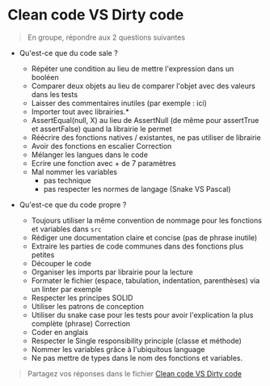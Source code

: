 # Clean code VS Dirty code

> En groupe, répondre aux 2 questions suivantes
 
- Qu'est-ce que du code sale ?
  - Répéter une condition au lieu de mettre l'expression dans un booléen
  - Comparer deux objets au lieu de comparer l'objet avec des valeurs dans les tests
  - Laisser des commentaires inutiles (par exemple : ici)
  - Importer tout avec librairies.*
  - AssertEqual(null, X) au lieu de AssertNull (de même pour assertTrue et assertFalse) quand la librairie le permet
  - Réécrire des fonctions natives / existantes, ne pas utiliser de librairie
  - Avoir des fonctions en escalier
Correction
  - Mélanger les langues dans le code
  - Ecrire une fonction avec + de 7 paramètres
  - Mal nommer les variables
    - pas technique
    - pas respecter les normes de langage (Snake VS Pascal)


- Qu'est-ce que du code propre ?
  - Toujours utiliser la même convention de nommage pour les fonctions et variables dans `src`
  - Rédiger une documentation claire et concise (pas de phrase inutile) 
  - Extraire les parties de code communes dans des fonctions plus petites
  - Découper le code
  - Organiser les imports par librairie pour la lecture
  - Formater le fichier (espace, tabulation, indentation, parenthèses) via un linter par exemple
  - Respecter les principes SOLID
  - Utiliser les patrons de conception
  - Utiliser du snake case pour les tests pour avoir l'explication la plus complète (phrase) 
Correction
  - Coder en anglais
  - Respecter le Single responsibility principle (classe et méthode)
  - Nommer les variables grâce à l'ubiquitous language
  - Ne pas mettre de types dans le nom des fonctions et variables.

> Partagez vos réponses dans le fichier [Clean code VS Dirty code](../solution/02-dirty-code-clean-code.md)
